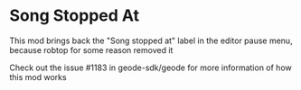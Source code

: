 # Song Stopped At
This mod brings back the "Song stopped at" label in the editor pause menu, because robtop for some reason removed it

Check out the issue #1183 in geode-sdk/geode for more information of how this mod works